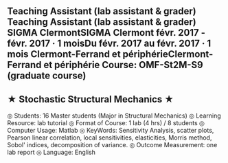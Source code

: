 
Teaching Assistant (lab assistant & grader)
Teaching Assistant (lab assistant & grader)
SIGMA ClermontSIGMA Clermont
févr. 2017 - févr. 2017 · 1 moisDu févr. 2017 au févr. 2017 · 1 mois
Clermont-Ferrand et périphérieClermont-Ferrand et périphérie
Course: OMF-St2M-S9 (graduate course)
--------------------------------------
★ Stochastic Structural Mechanics ★
--------------------------------------
◎ Students: 16 Master students (Major in Structural Mechanics)
◎ Learning Resource: lab tutorial
◎ Format of Course: 1 lab (4 hrs) / 8 students
◎ Computer Usage: Matlab
◎ KeyWords: Sensitivity Analysis, scatter plots, Pearson linear correlation, local sensitivities, elasticities, Morris method, Sobol' indices, decomposition of variance.
◎ Outcome Measurement: one lab report
◎ Language: English
